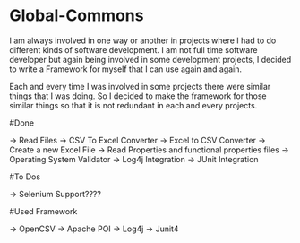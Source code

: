 # Global-Commons
I am always involved in one way or another in projects where I had to do different kinds of software development. I am not full time software developer but again being involved in some development projects, I decided to write a Framework for myself that I can use again and again.

Each and every time I was involved in some projects there were similar things that I was doing. So I decided to make the framework for those similar things so that it is not redundant in each and every projects. 

#Done

-> Read Files
-> CSV To Excel Converter
-> Excel to CSV Converter
-> Create a new Excel File
-> Read Properties and functional properties files
-> Operating System Validator
-> Log4j Integration
-> JUnit Integration

#To Dos

-> Selenium Support????


#Used Framework

-> OpenCSV
-> Apache POI
-> Log4j
-> Junit4
